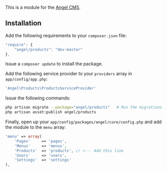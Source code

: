 This is a module for the [Angel CMS](https://github.com/JVMartin/angel).

Installation
------------
Add the following requirements to your `composer.json` file:
```javascript
"require": {
    "angel/products": "dev-master"
},
```

Issue a `composer update` to install the package.

Add the following service provider to your `providers` array in `app/config/app.php`:
```php
'Angel\Products\ProductsServiceProvider'
```

Issue the following commands:
```bash
php artisan migrate --package="angel/products"   # Run the migrations
php artisan asset:publish angel/products
```

Finally, open up your `app/config/packages/angel/core/config.php` and add the module to the `menu` array:
```php
'menu' => array(
	'Pages'		=> 'pages',
	'Menus'		=> 'menus',
	'Products'	=> 'products', // <--- Add this line
	'Users'		=> 'users',
	'Settings'	=> 'settings'
),
```
